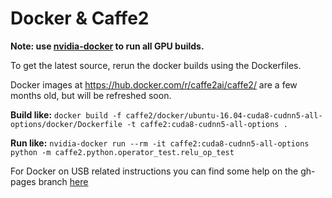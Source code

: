 # Docker & Caffe2

**Note: use [nvidia-docker](https://github.com/NVIDIA/nvidia-docker) to run all GPU builds.**

To get the latest source, rerun the docker builds using the Dockerfiles.

Docker images at https://hub.docker.com/r/caffe2ai/caffe2/ are a few months old, but will be refreshed soon.  

**Build like:** `docker build -f caffe2/docker/ubuntu-16.04-cuda8-cudnn5-all-options/docker/Dockerfile -t caffe2:cuda8-cudnn5-all-options .`

**Run like:** `nvidia-docker run --rm -it caffe2:cuda8-cudnn5-all-options python -m caffe2.python.operator_test.relu_op_test`

For Docker on USB related instructions you can find some help on the gh-pages branch [here](https://github.com/caffe2/caffe2/tree/gh-pages/docker/caffe2-docker-usb)
